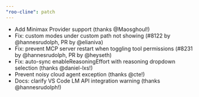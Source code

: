 ```yaml
---
"roo-cline": patch
---
```


- Add Minimax Provider support (thanks @Maosghoul!)
- Fix: custom modes under custom path not showing (#8122 by @hannesrudolph, PR by @elianiva)
- Fix: prevent MCP server restart when toggling tool permissions (#8231 by @hannesrudolph, PR by @heyseth)
- Fix: auto-sync enableReasoningEffort with reasoning dropdown selection (thanks @daniel-lxs!)
- Prevent noisy cloud agent exception (thanks @cte!)
- Docs: clarify VS Code LM API integration warning (thanks @hannesrudolph!)
